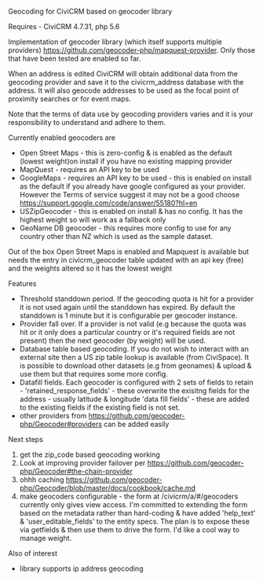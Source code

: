 Geocoding for CiviCRM based on geocoder library

Requires - CiviCRM 4.7.31, php 5.6

Implementation of geocoder library (which itself supports multiple providers) https://github.com/geocoder-php/mapquest-provider. Only those that have been tested are enabled so far.

When an address is edited CiviCRM will obtain additional data from the geocoding provider
and save it to the civicrm_address database with the address. It will also geocode addresses
to be used as the focal point of proximity searches or for event maps.

Note that the terms of data use by geocoding providers varies and it is your responsibility
to understand and adhere to them.

Currently enabled geocoders are
- Open Street Maps - this is zero-config & is enabled as the default (lowest weight)on install if you have no existing mapping provider
- MapQuest - requires an API key to be used
- GoogleMaps - requires an API key to be used - this is enabled on install as the default if you 
already have google configured as your provider. However the Terms of service suggest it may not be a good choose https://support.google.com/code/answer/55180?hl=en
- USZipGeocoder - this is enabled on install & has no config. It has the highest weight
so will work as a fallback only
- GeoName DB geocoder - this requires more config to use for any country other than NZ which is
used as the sample dataset.

Out of the box Open Street Maps is enabled and Mapquest is available but 
needs the entry in civicrm_geocoder table updated with an api key (free)
and the weights altered so it has the lowest weight

Features
- Threshold standdown period. If the geocoding quota is hit for a provider it is not used
again until the standdown has expired. By default the standdown is 1 minute but it is configurable per geocoder instance.
- Provider fall over. If a provider is not valid (e.g because the quota was hit or it only does a
 particular country or it's required fields are not present) then the next geocoder (by weight) 
 will be used.
- Database table based geocoding. If you do not wish to interact with an external site then
a US zip table lookup is available (from CiviSpace). It is possible to download other datasets (e.g from geonames) & upload & use them but that requires some more config.
- Datafill fields. Each geocoder is configured with 2 sets of fields to retain - 'retained_response_fields' - these overwrite the exisitng fields for the address - usually latitude & longitude
  'data fill fields' - these are added to the existing fields if the existing field is not set.
- other providers from https://github.com/geocoder-php/Geocoder#providers can be added easily  



Next steps
1) get the zip_code based geocoding working
4) Look at improving provider failover per https://github.com/geocoder-php/Geocoder#the-chain-provider
5) ohhh caching https://github.com/geocoder-php/Geocoder/blob/master/docs/cookbook/cache.md
6) make geocoders configurable - the form at /civicrm/a/#/geocoders
currently only gives view access. I'm committed to extending the form based on the metadata rather than hard-coding & have added 'help_text' & 'user_editable_fields' to the entity specs. The plan is to expose these via getfields & then use them to drive the form. I'd like a cool way to manage weight.

Also of interest
- library supports ip address geocoding